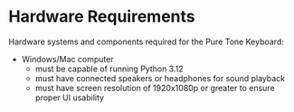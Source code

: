 # Hardware Requirements
Hardware systems and components required for the Pure Tone Keyboard:
- Windows/Mac computer
    - must be capable of running Python 3.12
    - must have connected speakers or headphones for sound playback
    - must have screen resolution of 1920x1080p or greater to ensure proper UI usability